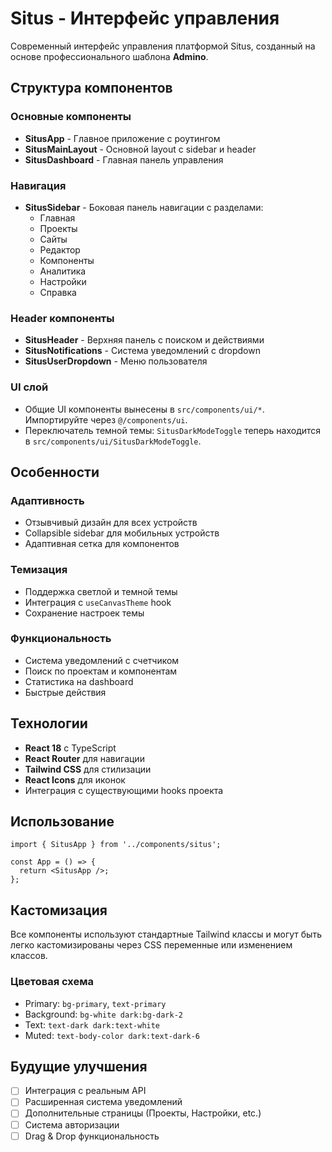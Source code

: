 # Situs - Интерфейс управления

Современный интерфейс управления платформой Situs, созданный на основе профессионального шаблона **Admino**.

## Структура компонентов

### Основные компоненты

- **SitusApp** - Главное приложение с роутингом
- **SitusMainLayout** - Основной layout с sidebar и header
- **SitusDashboard** - Главная панель управления

### Навигация

- **SitusSidebar** - Боковая панель навигации с разделами:
  - Главная
  - Проекты
  - Сайты
  - Редактор
  - Компоненты
  - Аналитика
  - Настройки
  - Справка

### Header компоненты

- **SitusHeader** - Верхняя панель с поиском и действиями
- **SitusNotifications** - Система уведомлений с dropdown
- **SitusUserDropdown** - Меню пользователя

### UI слой

- Общие UI компоненты вынесены в `src/components/ui/*`. Импортируйте через `@/components/ui`.
- Переключатель темной темы: `SitusDarkModeToggle` теперь находится в `src/components/ui/SitusDarkModeToggle`.

## Особенности

### Адаптивность
- Отзывчивый дизайн для всех устройств
- Collapsible sidebar для мобильных устройств
- Адаптивная сетка для компонентов

### Темизация
- Поддержка светлой и темной темы
- Интеграция с `useCanvasTheme` hook
- Сохранение настроек темы

### Функциональность
- Система уведомлений с счетчиком
- Поиск по проектам и компонентам
- Статистика на dashboard
- Быстрые действия

## Технологии

- **React 18** с TypeScript
- **React Router** для навигации
- **Tailwind CSS** для стилизации
- **React Icons** для иконок
- Интеграция с существующими hooks проекта

## Использование

```tsx
import { SitusApp } from '../components/situs';

const App = () => {
  return <SitusApp />;
};
```

## Кастомизация

Все компоненты используют стандартные Tailwind классы и могут быть легко кастомизированы через CSS переменные или изменением классов.

### Цветовая схема
- Primary: `bg-primary`, `text-primary`
- Background: `bg-white dark:bg-dark-2`
- Text: `text-dark dark:text-white`
- Muted: `text-body-color dark:text-dark-6`

## Будущие улучшения

- [ ] Интеграция с реальным API
- [ ] Расширенная система уведомлений
- [ ] Дополнительные страницы (Проекты, Настройки, etc.)
- [ ] Система авторизации
- [ ] Drag & Drop функциональность 